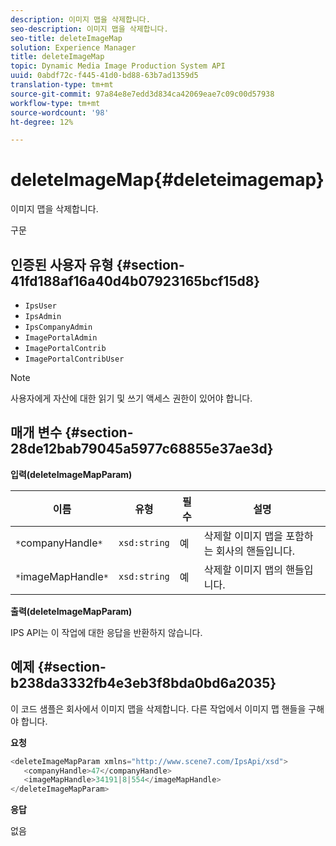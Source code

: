 ```yaml
---
description: 이미지 맵을 삭제합니다.
seo-description: 이미지 맵을 삭제합니다.
seo-title: deleteImageMap
solution: Experience Manager
title: deleteImageMap
topic: Dynamic Media Image Production System API
uuid: 0abdf72c-f445-41d0-bd88-63b7ad1359d5
translation-type: tm+mt
source-git-commit: 97a84e8e7edd3d834ca42069eae7c09c00d57938
workflow-type: tm+mt
source-wordcount: '98'
ht-degree: 12%

---
```



# deleteImageMap{#deleteimagemap}

이미지 맵을 삭제합니다.

구문

## 인증된 사용자 유형 {#section-41fd188af16a40d4b07923165bcf15d8}

* `IpsUser`
* `IpsAdmin`
* `IpsCompanyAdmin`
* `ImagePortalAdmin`
* `ImagePortalContrib`
* `ImagePortalContribUser`

>[!NOTE]
>
>사용자에게 자산에 대한 읽기 및 쓰기 액세스 권한이 있어야 합니다.

## 매개 변수 {#section-28de12bab79045a5977c68855e37ae3d}

**입력(deleteImageMapParam)**

| 이름 | 유형 | 필수 | 설명 |
|---|---|---|---|
| `*`companyHandle`*` | `xsd:string` | 예 | 삭제할 이미지 맵을 포함하는 회사의 핸들입니다. |
| `*`imageMapHandle`*` | `xsd:string` | 예 | 삭제할 이미지 맵의 핸들입니다. |

**출력(deleteImageMapParam)**

IPS API는 이 작업에 대한 응답을 반환하지 않습니다.

## 예제 {#section-b238da3332fb4e3eb3f8bda0bd6a2035}

이 코드 샘플은 회사에서 이미지 맵을 삭제합니다. 다른 작업에서 이미지 맵 핸들을 구해야 합니다.

**요청**

```java
<deleteImageMapParam xmlns="http://www.scene7.com/IpsApi/xsd">
   <companyHandle>47</companyHandle>
   <imageMapHandle>34191|8|554</imageMapHandle>
</deleteImageMapParam>
```

**응답**

없음
